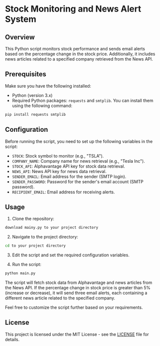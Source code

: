 # Stock Monitoring and News Alert System

## Overview

This Python script monitors stock performance and sends email alerts based on the percentage change in the stock price. Additionally, it includes news articles related to a specified company retrieved from the News API.

## Prerequisites

Make sure you have the following installed:

- Python (version 3.x)
- Required Python packages: `requests` and `smtplib`. You can install them using the following command:

```bash
pip install requests smtplib
```

## Configuration

Before running the script, you need to set up the following variables in the script:

- `STOCK`: Stock symbol to monitor (e.g., "TSLA").
- `COMPANY_NAME`: Company name for news retrieval (e.g., "Tesla Inc").
- `STOCK_API`: Alphavantage API key for stock data retrieval.
- `NEWS_API`: News API key for news data retrieval.
- `SENDER_EMAIL`: Email address for the sender (SMTP login).
- `SENDER_PASSWORD`: Password for the sender's email account (SMTP password).
- `RECIPIENT_EMAIL`: Email address for receiving alerts.

## Usage

1. Clone the repository:

```bash
download mainy.py to your project directory
```

2. Navigate to the project directory:

```bash
cd to your project directory
```

3. Edit the script and set the required configuration variables.

4. Run the script:

```bash
python main.py
```

The script will fetch stock data from Alphavantage and news articles from the News API. If the percentage change in stock price is greater than 5% (increase or decrease), it will send three email alerts, each containing a different news article related to the specified company.

Feel free to customize the script further based on your requirements.

## License

This project is licensed under the MIT License - see the [LICENSE](LICENSE) file for details.